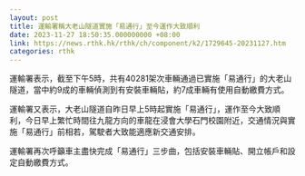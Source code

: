 ```yaml
---
layout: post
title: 運輸署稱大老山隧道實施「易通行」至今運作大致順利
date: 2023-11-27 18:50:35.000000000 +08:00
link: https://news.rthk.hk/rthk/ch/component/k2/1729645-20231127.htm
categories: rthk
---
```


運輸署表示，截至下午5時，共有40281架次車輛通過已實施「易通行」的大老山隧道，當中約9成的車輛偵測到有安裝車輛貼，約7成車輛有使用自動繳費方式。

運輸署又表示，大老山隧道自昨日早上5時起實施「易通行」，運作至今大致順利，今日早上繁忙時間往九龍方向的車龍在浸會大學石門校園附近，交通情況與實施「易通行」前相若，駕駛者大致能適應新交通安排。

運輸署再次呼籲車主盡快完成「易通行」三步曲，包括安裝車輛貼、開立帳戶和設定自動繳費方式。
